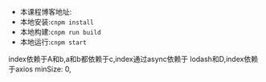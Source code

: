 - 本课程博客地址: 
- 本地安装:`cnpm install`
- 本地构建:`cnpm run build`
- 本地运行:`cnpm start`

index依赖于A和b,a和b都依赖于c,index通过async依赖于 lodash和D,index依赖于axios
minSize: 0,